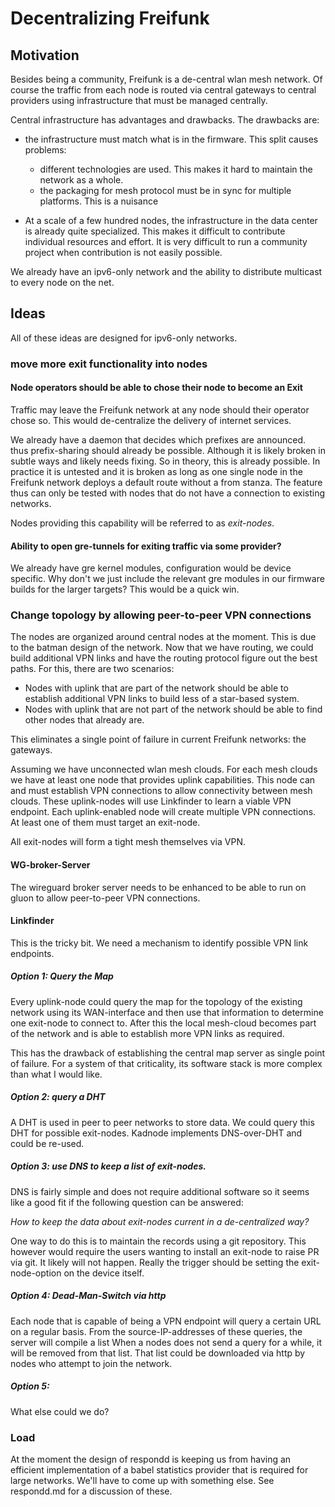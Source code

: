 # Decentralizing Freifunk

## Motivation

Besides being a community, Freifunk is a de-central wlan mesh network. Of 
course the traffic from each node is routed via central gateways to central 
providers using infrastructure that must be managed centrally.

Central infrastructure has advantages and drawbacks. The drawbacks are:

* the infrastructure must match what is in the firmware. This split causes problems:

  * different technologies are used. This makes it hard to maintain the network as a whole.
  * the packaging for mesh protocol must be in sync for multiple platforms. This is a nuisance

* At a scale of a few hundred nodes, the infrastructure in the data center is 
  already quite specialized. This makes it difficult to contribute individual 
  resources and effort. It is very difficult to run a community project when
  contribution is not easily possible.

We already have an ipv6-only network and the ability to distribute multicast to every node on the net.

## Ideas

All of these ideas are designed for ipv6-only networks.

### move more exit functionality into nodes

#### Node operators should be able to chose their node to become an Exit

Traffic may leave the Freifunk network at any node should their operator 
chose so. This would de-centralize the delivery of internet services.

We already have a daemon that decides which prefixes are announced. thus 
prefix-sharing should already be possible. Although it is likely broken in 
subtle ways and likely needs fixing. So in theory, this is already possible.
In practice it is untested and it is broken as long as one single node in the 
Freifunk network deploys a default route without a from stanza. The feature 
thus can only be tested with nodes that do not have a connection to existing 
networks.

Nodes providing this capability will be referred to as _exit-nodes_.

#### Ability to open gre-tunnels for exiting traffic via some provider?

We already have gre kernel modules, configuration would be device specific. Why 
don't we just include the relevant gre modules in our firmware builds for the 
larger targets? This would be a quick win.

### Change topology by allowing peer-to-peer VPN connections

The nodes are organized around central nodes at the moment. This is due to the batman design of the network. Now that we have routing, we could build additional VPN links and have the routing protocol figure out the best paths. For this, there are two scenarios:

* Nodes with uplink that are part of the network should be able to establish additional VPN  links to build less of a star-based system.
* Nodes with uplink that are not part of the network should be able to find other nodes that already are.

This eliminates a single point of failure in current Freifunk networks: the gateways.


Assuming we have unconnected wlan mesh clouds. For each mesh clouds we have at least one node that provides uplink capabilities. This node can and must establish VPN connections to allow connectivity between mesh clouds. These uplink-nodes will use Linkfinder to learn a viable VPN endpoint. Each uplink-enabled node will create multiple VPN connections. At least one of them must target an exit-node.

All exit-nodes will form a tight mesh themselves via VPN.

#### WG-broker-Server

The wireguard broker server needs to be enhanced to be able to run on gluon to allow peer-to-peer VPN connections.

#### Linkfinder

This is the tricky bit. We need a mechanism to identify possible VPN link endpoints.

##### Option 1: Query the Map

Every uplink-node could query the map for the topology of the existing network using its WAN-interface and then use that information to determine one exit-node to connect to. After this the local mesh-cloud becomes part of the network and is able to establish more VPN links as required.

This has the drawback of establishing the central map server as single point of failure. For a system of that criticality, its software stack is more complex than what I would like.

##### Option 2: query a DHT

A DHT is used in peer to peer networks to store data. We could query this DHT for possible exit-nodes. Kadnode implements DNS-over-DHT and could be re-used.


##### Option 3: use DNS to keep a list of exit-nodes.

DNS is fairly simple and does not require additional software so it seems like 
a good fit if the following question can be answered:

_How to keep the data about exit-nodes current in a de-centralized way?_

One way to do this is to maintain the records using a git repository. This 
however would require the users wanting to install an exit-node to raise PR via 
git. It likely will not happen. Really the trigger should be setting the 
exit-node-option on the device itself.

##### Option 4: Dead-Man-Switch via http

Each node that is capable of being a VPN endpoint will query a certain URL on a 
regular basis. From the source-IP-addresses of these queries, the server will 
compile a list When a nodes does not send a query for a while, it will be 
removed from that list. That list could be downloaded via http by nodes who 
attempt to join the network.

##### Option 5: <your idea here>

What else could we do?

### Load

At the moment the design of respondd is keeping us from having an efficient
implementation of a babel statistics provider that is required for large 
networks. We'll have to come up with something else. See respondd.md for a 
discussion of these.


